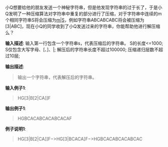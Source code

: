 小Q想要给他的朋友发送一个神秘字符串，但是他发现字符串的过于长了，于是小Q发明了一种压缩算法对字符串中重复的部分进行了压缩，对于字符串中连续的m个相同字符串S将会压缩为[m|S](m为一个整数且1<=m<=100)，例如字符串ABCABCABC将会被压缩为[3|ABC]，现在小Q的同学收到了小Q发送过来的字符串，你能帮助他进行解压缩么？ 

**输入描述**:
输入第一行包含一个字符串s，代表压缩后的字符串。
S的长度<=1000;
S仅包含大写字母、[、]、|;
解压后的字符串长度不超过100000;
压缩递归层数不超过10层;

**输出描述**:
> 输出一个字符串，代表解压后的字符串。

**输入例子1**:
> HG[3|B[2|CA]]F

**输出例子1**:
> HGBCACABCACABCACAF

**例子说明1**:
> HG[3|B[2|CA]]F−>HG[3|BCACA]F−>HGBCACABCACABCAC
